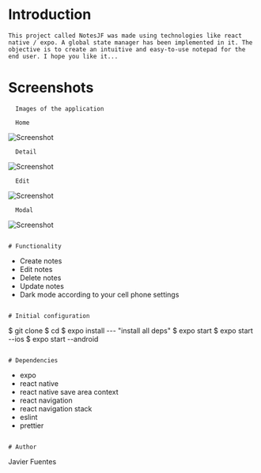 # Introduction

```
This project called NotesJF was made using technologies like react native / expo. A global state manager has been implemented in it. The objective is to create an intuitive and easy-to-use notepad for the end user. I hope you like it...
```

# Screenshots

```
  Images of the application
```

```
  Home
```

![Screenshot](/images/home.png)

```
  Detail
```

![Screenshot](/images/detail.png)

```
  Edit
```

![Screenshot](/images/edit.png)

```
  Modal
```

![Screenshot](/images/modal.png)

```

# Functionality

```

- Create notes
- Edit notes
- Delete notes
- Update notes
- Dark mode according to your cell phone settings

```

# Initial configuration

```

$ git clone
$ cd <project-name>
$ expo install --- "install all deps"
$ expo start
$ expo start --ios
$ expo start --android

```

# Dependencies

```

- expo
- react native
- react native save area context
- react navigation
- react navigation stack
- eslint
- prettier

```

# Author

```

Javier Fuentes

```

```
